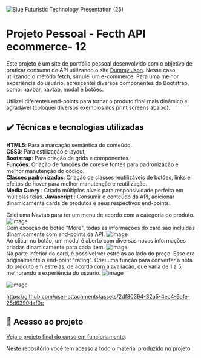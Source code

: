 
![Blue Futuristic Technology Presentation (25)](https://github.com/user-attachments/assets/34221bb8-8365-4752-ad66-440693c8884d)





# Projeto Pessoal - Fecth API ecommerce- 12

Este projeto é um site de portfólio pessoal desenvolvido com o objetivo de praticar consumo de API utilizando o site [Dummy Json](https://dummyjson.com/). Nesse caso, utilizando o método fetch, simulei um e-commerce. Para uma melhor experiência do usuário, acrescentei diversos componentes do Bootstrap, como: navbar, navtab, modal e botões.

Utilizei diferentes end-points para tornar o produto final mais dinâmico e agradável (coloquei diversos exemplos nos print screens abaixo).


## ✔️ Técnicas e tecnologias utilizadas  
**HTML5**: Para a marcação semântica do conteúdo.  
**CSS3**: Para estilização e layout,     
**Bootstrap**: Para criação de grids e componentes.      
**Funções**: Criação de funções de cores e fontes para padronização e melhor manutenção do código.    
**Classes padronizadas**: Criação de classes reutilizáveis de botões, links e efeitos de hover para melhor manutenção e reutilização.    
**Media Query** : Criado múltiplos níveis para responsividade perfeita em múltiplas telas. 
**Javascript**  : Consumir o conteúdo da API, adicionar dinamicamente cards de produtos e seus respectivos end-points.   


Criei uma Navtab para ter um menu de acordo com a categoria do produto.
  ![image](https://github.com/user-attachments/assets/c95b443d-5f66-4ede-b4e5-3e780e37f0b9)  
Com exceção do botão "More", todas as informações do card são incluídas dinamicamente com end-points da API.
  ![image](https://github.com/user-attachments/assets/f1e0e3ae-9d73-456e-b2e6-fa9596087ff7)  
Ao clicar no botão, um modal é aberto com diversas novas informações criadas dinamicamente para cada item.
  ![image](https://github.com/user-attachments/assets/eb1e34a7-fafc-4aa4-8a0e-1b91472a90b5)  
Na parte inferior do card, é possível ver estrelas ao lado do preço. Esse era originalmente o end-point "rating". Criei uma função para converter a nota do produto em estrelas, de acordo com a avaliação, que varia de 1 a 5, melhorando a experiência do usuário.
  ![image](https://github.com/user-attachments/assets/967ba2e1-7fc9-47f2-a841-bd82b5e790ff)  


  
![image](https://github.com/user-attachments/assets/a0999cbc-8455-406a-833a-b1c5dc378b45)  


https://github.com/user-attachments/assets/2df80394-32a5-4ec4-9afe-25d6390daf0e













      
## 📁 Acesso ao projeto  

[Veja o projeto final do curso em funcionamento](https://lshv04.github.io/fecthApi-ecommerce-12/).  





Neste repositório você tem acesso a todo o material produzido no projeto.



